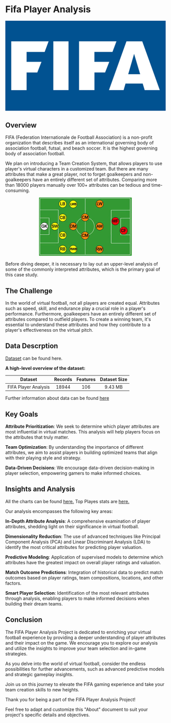 # Fifa Player Analysis

![Fifa](img\FIFA-Emblem.png)

## Overview

FIFA (Federation Internationale de Football Association) is a non-profit organization that describes itself as an international governing body of association football, futsal, and beach soccer.
It is the highest governing body of association football.

We plan on introducing a Team Creation System, that allows players to use player's virtual characters in a customized team.
But there are many attributes that make a great player, not to forget goalkeepers and non-goalkeepers have an entirely different set of attributes.
Comparing more than 18000 players manually over 100+ attributes can be tedious and time-consuming.

<p align="center">
<img src = "img\position.jpeg">
</p>

Before diving deeper, it is necessary to lay out an upper-level analysis of some of the commonly interpreted attributes, which is the primary goal of this case study.

## The Challenge

In the world of virtual football, not all players are created equal. Attributes such as speed, skill, and endurance play a crucial role in a player's performance. Furthermore, goalkeepers have an entirely different set of attributes compared to outfield players. To create a winning team, it's essential to understand these attributes and how they contribute to a player's effectiveness on the virtual pitch.

## Data Descrption

[Dataset](data/players_21.csv) can be found here.

**A high-level overview of the dataset:**

|Dataset| Records | Features | Dataset Size |
| :--: | :--: | :--: | :--: |
| FIFA Player Analysis | 18944 | 106 | 9.43 MB |

Further information about data can be found [here](data/data_info.txt)

## Key Goals

**Attribute Prioritization**: We seek to determine which player attributes are most influential in virtual matches. This analysis will help players focus on the attributes that truly matter.

**Team Optimization**: By understanding the importance of different attributes, we aim to assist players in building optimized teams that align with their playing style and strategy.

**Data-Driven Decisions**: We encourage data-driven decision-making in player selection, empowering gamers to make informed choices.

## Insights and Analysis

All the charts can be found [here.](https://github.com/mit4/Fifa-Player-Analysis/tree/aef922065caed0ef81298dcf6f45ad6375e568df/reports/figures/plots)
Top Playes stats are [here.](reports/figures/top_players.html)

Our analysis encompasses the following key areas:

**In-Depth Attribute Analysis**: A comprehensive examination of player attributes, shedding light on their significance in virtual football.

**Dimensionality Reduction**: The use of advanced techniques like Principal Component Analysis (PCA) and Linear Discriminant Analysis (LDA) to identify the most critical attributes for predicting player valuation.

**Predictive Modeling**: Application of supervised models to determine which attributes have the greatest impact on overall player ratings and valuation.

**Match Outcome Predictions**: Integration of historical data to predict match outcomes based on player ratings, team compositions, locations, and other factors.

**Smart Player Selection**: Identification of the most relevant attributes through analysis, enabling players to make informed decisions when building their dream teams.

## Conclusion

The FIFA Player Analysis Project is dedicated to enriching your virtual football experience by providing a deeper understanding of player attributes and their impact on the game. We encourage you to explore our analysis and utilize the insights to improve your team selection and in-game strategies.

As you delve into the world of virtual football, consider the endless possibilities for further advancements, such as advanced predictive models and strategic gameplay insights.

Join us on this journey to elevate the FIFA gaming experience and take your team creation skills to new heights.

Thank you for being a part of the FIFA Player Analysis Project!

Feel free to adapt and customize this "About" document to suit your project's specific details and objectives.

